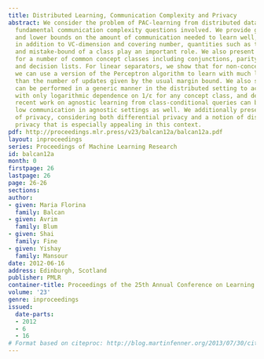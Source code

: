 ```yaml
---
title: Distributed Learning, Communication Complexity and Privacy
abstract: We consider the problem of PAC-learning from distributed data and analyze
  fundamental communication complexity questions involved. We provide general upper
  and lower bounds on the amount of communication needed to learn well, showing that
  in addition to VC-dimension and covering number, quantities such as the teaching-dimension
  and mistake-bound of a class play an important role. We also present tight results
  for a number of common concept classes including conjunctions, parity functions,
  and decision lists. For linear separators, we show that for non-concentrated distributions,
  we can use a version of the Perceptron algorithm to learn with much less communication
  than the number of updates given by the usual margin bound. We also show how boosting
  can be performed in a generic manner in the distributed setting to achieve communication
  with only logarithmic dependence on 1/ε for any concept class, and demonstrate how
  recent work on agnostic learning from class-conditional queries can be used to achieve
  low communication in agnostic settings as well. We additionally present an analysis
  of privacy, considering both differential privacy and a notion of distributional
  privacy that is especially appealing in this context.
pdf: http://proceedings.mlr.press/v23/balcan12a/balcan12a.pdf
layout: inproceedings
series: Proceedings of Machine Learning Research
id: balcan12a
month: 0
firstpage: 26
lastpage: 26
page: 26-26
sections: 
author:
- given: Maria Florina
  family: Balcan
- given: Avrim
  family: Blum
- given: Shai
  family: Fine
- given: Yishay
  family: Mansour
date: 2012-06-16
address: Edinburgh, Scotland
publisher: PMLR
container-title: Proceedings of the 25th Annual Conference on Learning Theory
volume: '23'
genre: inproceedings
issued:
  date-parts:
  - 2012
  - 6
  - 16
# Format based on citeproc: http://blog.martinfenner.org/2013/07/30/citeproc-yaml-for-bibliographies/
---
```

